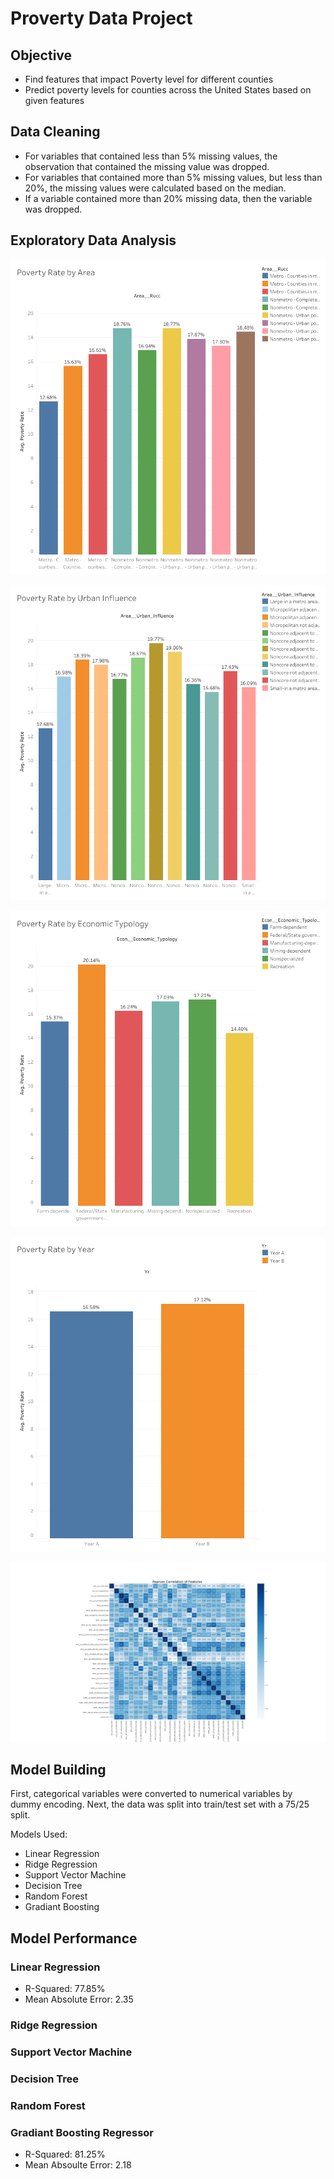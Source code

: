 # Proverty Data Project

## Objective
- Find features that impact Poverty level for different counties
- Predict poverty levels for counties across the United States based on given features
## Data Cleaning
- For variables that contained less than 5% missing values, the observation that contained the missing value was dropped.
- For variables that contained more than 5% missing values, but less than 20%, the missing values were calculated based on the median.
- If a variable contained more than 20% missing data, then the variable was dropped.
## Exploratory Data Analysis 

![alt text](https://github.com/neelgandhi26/Poverty-Data-Project/blob/master/Dashboard%201.png)

![alt text](https://github.com/neelgandhi26/Poverty-Data-Project/blob/master/Dashboard%202.png)

![alt text](https://github.com/neelgandhi26/Poverty-Data-Project/blob/master/Dashboard%203.png)

![alt text](https://github.com/neelgandhi26/Poverty-Data-Project/blob/master/Dashboard%204.png)

![alt text](https://github.com/neelgandhi26/Poverty-Data-Project/blob/master/corr_matrix.png)

## Model Building
First, categorical variables were converted to numerical variables by dummy encoding. Next, the data was split into train/test set with a 75/25 split.

Models Used:
- Linear Regression
- Ridge Regression
- Support Vector Machine
- Decision Tree
- Random Forest
- Gradiant Boosting 
## Model Performance
### Linear Regression
- R-Squared: 77.85%
- Mean Absolute Error: 2.35
### Ridge Regression
### Support Vector Machine
### Decision Tree
### Random Forest
### Gradiant Boosting Regressor
- R-Squared: 81.25%
- Mean Absoulte Error: 2.18
